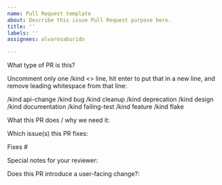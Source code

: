 ```yaml
---
name: Pull Request template
about: Describe this issue Pull Request purpose here.
title: ''
labels: ''
assignees: alvarosaburido

---
```


What type of PR is this?

Uncomment only one /kind <> line, hit enter to put that in a new line, and remove leading whitespace from that line:

/kind api-change /kind bug /kind cleanup /kind deprecation /kind design /kind documentation /kind failing-test /kind feature /kind flake

What this PR does / why we need it:

Which issue(s) this PR fixes:

Fixes #

Special notes for your reviewer:

Does this PR introduce a user-facing change?:
